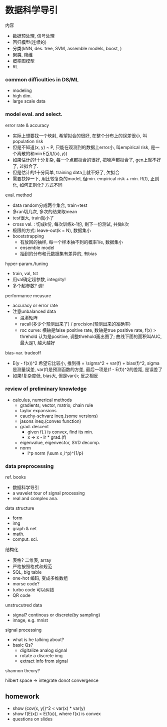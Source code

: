 # 数据科学导引

内容
- 数据预处理, 信号处理
- 回归模型(连续的)
- 分类(kNN, des. tree, SVM, assemble models, boost, )
- 聚类, 降维
- 概率图模型
- RL

### common difficulties in DS/ML

- modeling
- high dim.
- large scale data

### model eval. and select.

error rate & accuracy
- 实际上想要找一个映射, 希望拟合的很好, 在整个分布上的误差很小, 叫population risk
- 但是不知道(x, y) ~ P, 只能在观测到的数据上error小, 叫empirical risk, 是一个离散的和$\min E(\sum l(f(x), y))$
- 如果估计的f十分复杂, 每一个点都拟合的很好, 把噪声都拟合了, gen上就不好了, 过拟合了.
- 但是估计的f十分简单, training data上就不好了, 欠拟合
- 需要抉择一下, 用比较复杂的model, 但min. empirical risk + min. R(f), 正则化, 如何正则化? 方式不同

eval. method
- data random分成两个集合, train+test
- 多ran切几次, 多次的结果取mean
- test很大, train就小了
- cross val. : 切成k份, 每次训练k-1份, 剩下一份测试, 共做k次
- 极限的方式: leave-out(k = N), 数据集小
- booststrapping
    - 有放回的抽样, 每一个样本抽不到的概率1/e, 数据集小
    - ensemble model
    - 抽到的分布和元数据集有差异的, 有bias

hyper-param./tuning
- train, val, tst
- 用val确定超参数, integrity!
- 多个超参数? 调!

performance measure
- accuracy or error rate
- 注意unbalanced data
    - 混淆矩阵
    - racall(多少个预测出来了) / precision(预测出来的准确率)
    - roc curve: 横轴是false positive rate, 数轴是true positive rate, f(x) > threhold 认为是positive, 调整threhold画出图了; 曲线下面的面积叫AUC, 最大是1, 越大越好

bias-var. tradeoff
- E(y - f(x))^2 希望它比较小, 推到得 = \sigma^2 + var(f) + bias(f)^2, sigma是测量误差, var(f)是预测函数的方差, 最后一项是(f - E(f))^2的差距, 是误差了
- 如果f复杂度低, bias大, 但是var小; 反之相反

### review of preliminary knowledge

- calculus, numerical methods
    - gradients; vector, matrix; chain rule
    - taylor expansions
    - cauchy-schvarz ineq.(some versions)
    - jasons ineq.(convex function)
    - grad. descent
        - given f(.) is convex, find its min.
        - x -> x - lr * grad.(f)
    - eigenvalue, eigenvector, SVD decomp.
    - norm
        - l^p norm (\sum x_i^p)^{1/p}

### data preprocessing

ref. books
- 数据科学导引
- a wavelet tour of signal processing
- real and complex ana.

data structure
- form
- img
- graph & net
- math.
- comput. sci.

结构化
- 表格? 二维表, array
- 严格按照格式和规范
- SQL, big table
- one-hot 编码, 变成多维数组
- morse code?
- turbo code 可以纠错
- QR code

unstrucutred data
- signal? continous or discrete(by sampling)
- image, e.g. mnist


signal processing
- what is he talking about?
- basic Qs?
    - digitalize analog signal
    - rotate a discrete img
    - extract info from signal

shannon theory?

hilbert space -> integrate donot convergence

## homework

- show (cov(x, y))^2 < var(x) * var(y)
- show f(E(x)) < E(f(x)), where f(x) is convex
- questions on slides
